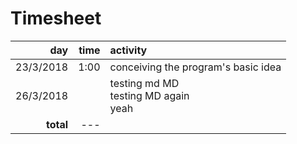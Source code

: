 # Timesheet
day | time | activity
---:|---:|:---
23/3/2018 | 1:00 | conceiving the program's basic idea
26/3/2018 | | <span>testing md MD</br>testing MD again<br/>yeah</span>
**total** | --- ||
